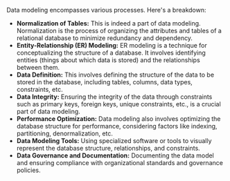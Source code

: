 Data modeling encompasses various processes. Here's a breakdown:

- **Normalization of Tables:** This is indeed a part of data modeling. Normalization is the process of organizing the attributes and tables of a relational database to minimize redundancy and dependency.
- **Entity-Relationship (ER) Modeling:** ER modeling is a technique for conceptualizing the structure of a database. It involves identifying entities (things about which data is stored) and the relationships between them.
- **Data Definition:** This involves defining the structure of the data to be stored in the database, including tables, columns, data types, constraints, etc.
- **Data Integrity:** Ensuring the integrity of the data through constraints such as primary keys, foreign keys, unique constraints, etc., is a crucial part of data modeling.
- **Performance Optimization:** Data modeling also involves optimizing the database structure for performance, considering factors like indexing, partitioning, denormalization, etc.
- **Data Modeling Tools:** Using specialized software or tools to visually represent the database structure, relationships, and constraints.
- **Data Governance and Documentation:** Documenting the data model and ensuring compliance with organizational standards and governance policies.
